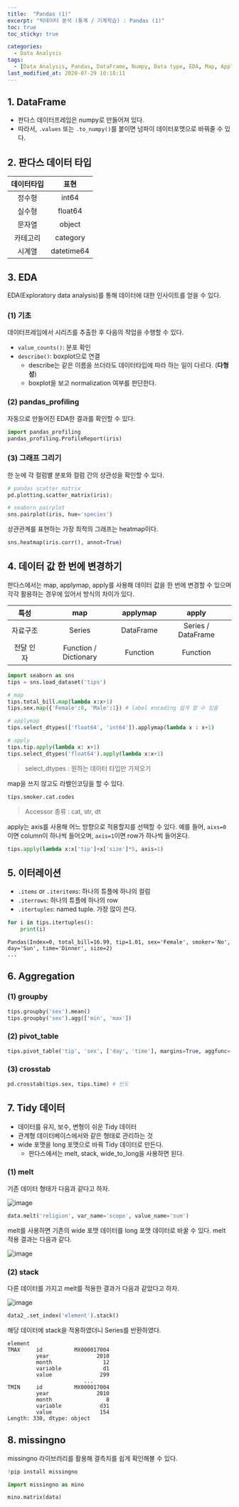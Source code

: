 ```yaml
---
title:  "Pandas (1)"
excerpt: "빅데이터 분석 (통계 / 기계학습) : Pandas (1)"
toc: true
toc_sticky: true

categories:
  - Data Analysis
tags:
  - [Data Analysis, Pandas, DataFrame, Numpy, Data type, EDA, Map, Apply, Itertuples, Aggregation, Melt, Stack, Missingno]
last_modified_at: 2020-07-29 10:18:11
---
```



## 1. DataFrame
- 판다스 데이터프레임은 numpy로 만들어져 있다.
- 따라서, `.values` 또는 `.to_numpy()`를 붙이면 넘파이 데이터포맷으로 바꿔줄 수 있다.


## 2. 판다스 데이터 타입
|데이터타입|표현|
|:-------:|:---:|
|정수형|int64|
|실수형|float64|
|문자열|object|
|카테고리|category|
|시계열|datetime64|

## 3. EDA
EDA(Exploratory data analysis)를 통해 데이터에 대한 인사이트를 얻을 수 있다.  
 

### (1) 기초
데이터프레임에서 시리즈를 추출한 후 다음의 작업을 수행할 수 있다.   

- `value_counts()`: 분포 확인
- `describe()`: boxplot으로 연결
    - describe는 같은 이름을 쓰더라도 데이터타입에 따라 하는 일이 다르다. (**다형성**)
    - boxplot을 보고 normalization 여부를 판단한다.

### (2) pandas_profiling

자동으로 만들어진 EDA한 결과를 확인할 수 있다.  

```py
import pandas_profiling
pandas_profiling.ProfileReport(iris)
```

### (3) 그래프 그리기
한 눈에 각 컬럼별 분포와 컬럼 간의 상관성을 확인할 수 있다.    

```py
# pandas scatter_matrix
pd.plotting.scatter_matrix(iris);

# seaborn pairplot
sns.pairplot(iris, hue='species')
```  

상관관계를 표현하는 가장 최적의 그래프는 heatmap이다.   

```py
sns.heatmap(iris.corr(), annot=True)
```  

## 4. 데이터 값 한 번에 변경하기
판다스에서는 map, applymap, apply를 사용해 데이터 값을 한 번에 변경할 수 있으며 각각 활용하는 경우에 있어서 방식의 차이가 있다.  

|특성|map|applymap|apply|
|:---:|:---:|:---:|:---:|
|자료구조|Series|DataFrame|Series / DataFrame|
|전달 인자|Function / Dictionary|Function|Function|

  
```py
import seaborn as sns
tips = sns.load_dataset('tips')

# map
tips.total_bill.map(lambda x:x+1)
tips.sex.map({'Female':0, 'Male':1}) # label encoding 쉽게 할 수 있음

# applymap
tips.select_dtypes(['float64', 'int64']).applymap(lambda x : x+1) 

# apply
tips.tip.apply(lambda x: x+1)
tips.select_dtypes('float64').apply(lambda x:x+1)
```  

> select_dtypes : 원하는 데이터 타입만 가져오기  

map을 쓰지 않고도 라벨인코딩을 할 수 있다.  

```py
tips.smoker.cat.codes
```
> Accessor 종류 : cat, str, dt  


apply는 axis를 사용해 어느 방향으로 적용할지를 선택할 수 있다. 예를 들어, `aixs=0`이면 column이 하나씩 들어오며, `axis=1`이면 row가 하나씩 들어온다.    

```py
tips.apply(lambda x:x['tip']+x['size']*5, axis=1)
```  

## 5. 이터레이션
- `.items` or `.iteritems`: 하나의 튜플에 하나의 컬럼
- `.iterrows`: 하나의 튜플에 하나의 row
- `.itertuples`: named tuple. 가장 많이 쓴다.

```py
for i in tips.itertuples():
    print(i)
```
```
Pandas(Index=0, total_bill=16.99, tip=1.01, sex='Female', smoker='No', day='Sun', time='Dinner', size=2)
...
```

## 6. Aggregation
### (1) groupby
```py
tips.groupby('sex').mean()
tips.groupby('sex').agg(['min', 'max'])
```

### (2) pivot_table
```py
tips.pivot_table('tip', 'sex', ['day', 'time'], margins=True, aggfunc='max')
```

### (3) crosstab
```py
pd.crosstab(tips.sex, tips.time) # 빈도
```


## 7. Tidy 데이터
- 데이터를 유지, 보수, 변형이 쉬운 Tidy 데이터
- 관계형 데이터베이스에서와 같은 형태로 관리하는 것
- wide 포맷을 long 포맷으로 바꿔 Tidy 데이터로 만든다.
    - 판다스에서는 melt, stack, wide_to_long을 사용하면 된다. 

### (1) melt

기존 데이터 형태가 다음과 같다고 하자.  

![image](https://user-images.githubusercontent.com/58713684/88811407-76486180-d1f1-11ea-9aac-b11ca099da9f.png)  

```py
data.melt('religion', var_name='scope', value_name='sum')
```
melt를 사용하면 기존의 wide 포맷 데이터를 long 포맷 데이터로 바꿀 수 있다. melt 적용 결과는 다음과 같다.    

![image](https://user-images.githubusercontent.com/58713684/88811933-20c08480-d1f2-11ea-8495-f8f722d13be7.png)  

### (2) stack

다른 데이터를 가지고 melt를 적용한 결과가 다음과 같았다고 하자.  

![image](https://user-images.githubusercontent.com/58713684/88813052-6a5d9f00-d1f3-11ea-9614-90c1d0867441.png)  


```py
data2_.set_index('element').stack()
```  

해당 데이터에 stack을 적용하였더니 Series를 반환하였다.  

```
element          
TMAX     id          MX000017004
         year               2010
         month                12
         variable             d1
         value               299
                        ...     
TMIN     id          MX000017004
         year               2010
         month                 8
         variable            d31
         value               154
Length: 330, dtype: object
```

## 8. missingno
missingno 라이브러리를 활용해 결측치를 쉽게 확인해볼 수 있다.  

```py
!pip install missingno

import missingno as mino

mino.matrix(data)
```



